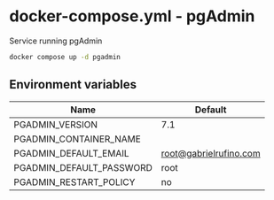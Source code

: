 # docker-compose.yml - pgAdmin

Service running pgAdmin

```bash
docker compose up -d pgadmin
```

## Environment variables

| **Name**                 | **Default**            |
| ------------------------ | ---------------------- |
| PGADMIN_VERSION          | 7.1                    |
| PGADMIN_CONTAINER_NAME   |                        |
| PGADMIN_DEFAULT_EMAIL    | root@gabrielrufino.com |
| PGADMIN_DEFAULT_PASSWORD | root                   |
| PGADMIN_RESTART_POLICY   | no                     |
